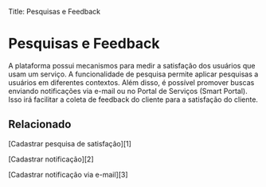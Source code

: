 Title: Pesquisas e Feedback

# Pesquisas e Feedback

A plataforma possui mecanismos para medir a satisfação dos usuários que usam um serviço. A funcionalidade de pesquisa permite aplicar pesquisas a usuários em diferentes contextos. Além disso, é possível promover buscas enviando notificações via e-mail ou no Portal de Serviços (Smart Portal).
Isso irá facilitar a coleta de feedback do cliente para a satisfação do cliente.

## Relacionado

[Cadastrar pesquisa de satisfação][1]

[Cadastrar notificação][2]

[Cadastrar notificação via e-mail][3]


<!-- !!! tip "About"

    <b>Product/Version:</b> CITSmart | 9.00 &nbsp;&nbsp;
    <b>Updated:</b>01/23/2021 - Anna Martins



[1]:/pt-br/citsmart-platform-9/processes/portfolio-and-catalog/configuration/register-satisfaction-survey.html
[2]:/pt-br/citsmart-platform-9/additional-features/communication-and-notification/notification/use/notification.html
[3]:/pt-br/citsmart-platform-9/additional-features/communication-and-notification/email/register-email-notification.html
